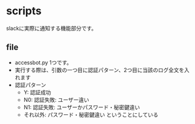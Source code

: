 # scripts
slackに実際に通知する機能部分です。

## file
- accessbot.py 1つです。
- 実行する際は、引数の一つ目に認証パターン、2つ目に当該のログ全文を入れます
- 認証パターン
  - Y: 認証成功
  - N0: 認証失敗: ユーザー違い
  - N1: 認証失敗: ユーザーかパスワード・秘密鍵違い
  - それ以外: パスワード・秘密鍵違い ということにしている
